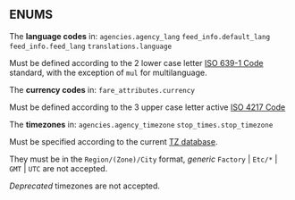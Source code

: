 ## ENUMS

The **language codes** in:
`agencies.agency_lang`
`feed_info.default_lang`
`feed_info.feed_lang`
`translations.language`

Must be defined according to the 2 lower case letter [ISO 639-1 Code](https://www.loc.gov/standards/iso639-2/php/code_list.php) standard, with the exception of `mul` for multilanguage.

The **currency codes** in: `fare_attributes.currency`

Must be defined according to the 3 upper case letter active [ISO 4217 Code](https://en.wikipedia.org/wiki/ISO_4217#Active_codes)

The **timezones** in: `agencies.agency_timezone` `stop_times.stop_timezone`

Must be specified according to the current [TZ database](https://en.wikipedia.org/wiki/List_of_tz_database_time_zones).

They must be in the `Region/(Zone)/City` format, *generic* `Factory` | `Etc/*` | `GMT` | `UTC` are not accepted.

*Deprecated* timezones are not accepted.
